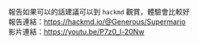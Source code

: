 報告如果可以的話建議可以到 `hackmd` 觀賞，體驗會比較好  
報告連結：https://hackmd.io/@Generous/Supermario  
影片連結：https://youtu.be/P7z0_l-20Nw

